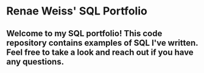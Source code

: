 # Renae Weiss' SQL Portfolio

## Welcome to my SQL portfolio! This code repository contains examples of SQL I've written. Feel free to take a look and reach out if you have any questions.
